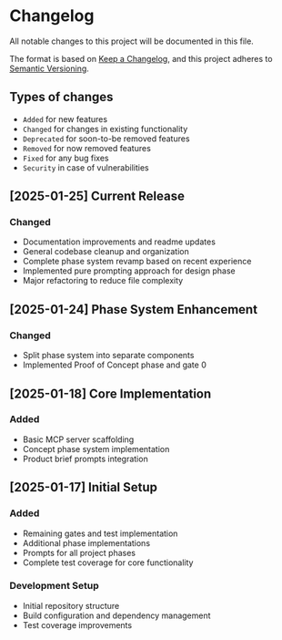 # Changelog

All notable changes to this project will be documented in this file.

The format is based on [Keep a Changelog](https://keepachangelog.com/en/1.1.0/),
and this project adheres to [Semantic Versioning](https://semver.org/spec/v2.0.0.html).

## Types of changes

- `Added` for new features
- `Changed` for changes in existing functionality
- `Deprecated` for soon-to-be removed features
- `Removed` for now removed features
- `Fixed` for any bug fixes
- `Security` in case of vulnerabilities

## [2025-01-25] Current Release

### Changed

- Documentation improvements and readme updates
- General codebase cleanup and organization
- Complete phase system revamp based on recent experience
- Implemented pure prompting approach for design phase
- Major refactoring to reduce file complexity

## [2025-01-24] Phase System Enhancement

### Changed

- Split phase system into separate components
- Implemented Proof of Concept phase and gate 0

## [2025-01-18] Core Implementation

### Added

- Basic MCP server scaffolding
- Concept phase system implementation
- Product brief prompts integration

## [2025-01-17] Initial Setup

### Added

- Remaining gates and test implementation
- Additional phase implementations
- Prompts for all project phases
- Complete test coverage for core functionality

### Development Setup

- Initial repository structure
- Build configuration and dependency management
- Test coverage improvements 